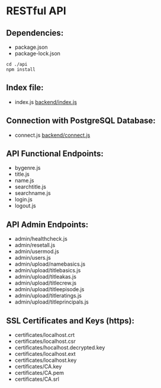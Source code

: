 # RESTful API
## Dependencies:
- package.json
- package-lock.json
```
cd ./api
npm install
```

## Index file:
- index.js [backend/index.js](https://github.com/danaespentz/ntua-software-engineering/blob/master/backend/index.js)

## Connection with PostgreSQL Database:
- connect.js [backend/connect.js](https://github.com/danaespentz/ntua-software-engineering/blob/master/backend/connect.js)

## API Functional Endpoints:
- bygenre.js
- title.js
- name.js
- searchtitle.js
- searchname.js
- login.js
- logout.js

## API Admin Endpoints:
- admin/healthcheck.js
- admin/resetall.js
- admin/usermod.js
- admin/users.js
- admin/upload/namebasics.js
- admin/upload/titlebasics.js
- admin/upload/titleakas.js
- admin/upload/titlecrew.js
- admin/upload/titleepisode.js
- admin/upload/titleratings.js
- admin/upload/titleprincipals.js

## SSL Certificates and Keys (https):
- certificates/localhost.crt
- certificates/localhost.csr
- certificates/hocalhost.decrypted.key
- certificates/localhost.ext
- certificates/localhost.key
- certificates/CA.key
- certificates/CA.pem
- certificates/CA.srl
